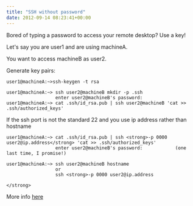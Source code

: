 ```yaml
---
title: "SSH without password"
date: 2012-09-14 08:23:41+00:00
---
```


Bored of typing a password to access your remote desktop? Use a key!

Let's say you are user1 and are using machineA.

You want to access machineB as user2.

Generate key pairs:

    
    user1@machineA:~>ssh-keygen -t rsa
    
    user1@machineA:~> ssh user2@machineB mkdir -p .ssh         
                      enter user2@machineB's password:
    user1@machineA:~> cat .ssh/id_rsa.pub | ssh user2@machineB 'cat >> .ssh/authorized_keys'


If the ssh port is not the standard 22 and you use ip address rather than hostname

    
    user1@machineA:~> cat .ssh/id_rsa.pub | ssh <strong>-p 0000 user2@ip.address</strong> 'cat >> .ssh/authorized_keys'
                      enter user2@machineB's password:            (one last time, I promise!)
    
    user1@machineA:~> ssh user2@machineB hostname
                      or
                      ssh <strong>-p 0000 user2@ip.address
    
    </strong>


More info [here](http://www.linuxproblem.org/art_9.html)
